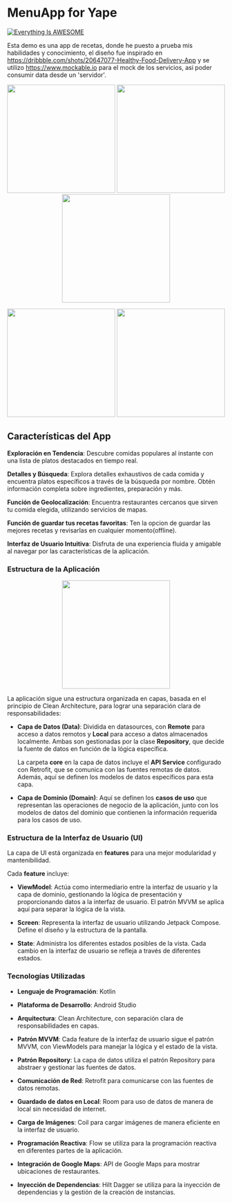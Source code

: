 # MenuApp for Yape

[![Everything Is AWESOME](https://firebasestorage.googleapis.com/v0/b/chatapp-95bb6.appspot.com/o/Untitled%20design-2.png?alt=media&token=41ccf44c-7c51-4db5-bf60-c310bd04a2c6)](https://www.youtube.com/shorts/x75BY98uSBw)


Esta demo es una app de recetas, donde he puesto a prueba mis habilidades y conocimiento, el diseño fue inspirado en https://dribbble.com/shots/20647077-Healthy-Food-Delivery-App y se utilizo https://www.mockable.io para el mock de los servicios, asi poder consumir data desde un 'servidor'. 

<p align="center">
  <img src="https://firebasestorage.googleapis.com/v0/b/chatapp-95bb6.appspot.com/o/Screenshot%202023-08-28%20at%2013.53.35.png?alt=media&token=776830a2-8bb9-4b59-ae6c-27f4fe7f570e" width="250" >
  <img src="https://firebasestorage.googleapis.com/v0/b/chatapp-95bb6.appspot.com/o/Screenshot%202023-08-28%20at%2013.53.55.png?alt=media&token=0cd142ac-8834-48d8-b966-9adc6cb9336c" width="250">
    <img src="https://firebasestorage.googleapis.com/v0/b/chatapp-95bb6.appspot.com/o/Screenshot%202023-08-28%20at%2013.54.05.png?alt=media&token=94a58f92-77a4-46ee-b611-567076ceeac6" width="250" >
</p>

<p align="center">
  <img src="https://firebasestorage.googleapis.com/v0/b/chatapp-95bb6.appspot.com/o/Screenshot%202023-08-28%20at%2013.53.45.png?alt=media&token=6cc1121e-eafe-4781-bea9-8dce312ed47c" width="250">
  <img src="https://firebasestorage.googleapis.com/v0/b/chatapp-95bb6.appspot.com/o/Screenshot%202023-08-28%20at%2013.54.30.png?alt=media&token=2c45ae17-3917-49b3-97b7-9b5d132d2117" width="250">
</p>


## Características del App

**Exploración en Tendencia**: Descubre comidas populares al instante con una lista de platos destacados en tiempo real.

 **Detalles y Búsqueda**: Explora detalles exhaustivos de cada comida y encuentra platos específicos a través de la búsqueda por nombre. Obtén información completa sobre ingredientes, preparación y más.

 **Función de Geolocalización**: Encuentra restaurantes cercanos que sirven tu comida elegida, utilizando servicios de mapas.

 **Función de guardar tus recetas favoritas**: Ten la opcion de guardar las mejores recetas y revisarlas en cualquier momento(offline).

 **Interfaz de Usuario Intuitiva**: Disfruta de una experiencia fluida y amigable al navegar por las características de la aplicación.


### Estructura de la Aplicación

<p align="center">
  <img src="https://firebasestorage.googleapis.com/v0/b/chatapp-95bb6.appspot.com/o/DATA%20LAYER.png?alt=media&token=5f1abe01-60be-4303-a827-9fd0eaea08c5)" width="250" >
</p>

La aplicación sigue una estructura organizada en capas, basada en el principio de Clean Architecture, para lograr una separación clara de responsabilidades:

- **Capa de Datos (Data)**: Dividida en datasources, con **Remote** para acceso a datos remotos y **Local** para acceso a datos almacenados localmente. Ambas son gestionadas por la clase **Repository**, que decide la fuente de datos en función de la lógica específica.

  La carpeta **core** en la capa de datos incluye el **API Service** configurado con Retrofit, que se comunica con las fuentes remotas de datos. Además, aquí se definen los modelos de datos específicos para esta capa.

- **Capa de Dominio (Domain)**: Aquí se definen los **casos de uso** que representan las operaciones de negocio de la aplicación, junto con los modelos de datos del dominio que contienen la información requerida para los casos de uso.

### Estructura de la Interfaz de Usuario (UI)

La capa de UI está organizada en **features** para una mejor modularidad y mantenibilidad.

Cada **feature** incluye:

- **ViewModel**: Actúa como intermediario entre la interfaz de usuario y la capa de dominio, gestionando la lógica de presentación y proporcionando datos a la interfaz de usuario. El patrón MVVM se aplica aquí para separar la lógica de la vista.

- **Screen**: Representa la interfaz de usuario utilizando Jetpack Compose. Define el diseño y la estructura de la pantalla.

- **State**: Administra los diferentes estados posibles de la vista. Cada cambio en la interfaz de usuario se refleja a través de diferentes estados.

### Tecnologías Utilizadas

- **Lenguaje de Programación**: Kotlin

- **Plataforma de Desarrollo**: Android Studio

- **Arquitectura**: Clean Architecture, con separación clara de responsabilidades en capas.

- **Patrón MVVM**: Cada feature de la interfaz de usuario sigue el patrón MVVM, con ViewModels para manejar la lógica y el estado de la vista.

- **Patrón Repository**: La capa de datos utiliza el patrón Repository para abstraer y gestionar las fuentes de datos.

- **Comunicación de Red**: Retrofit para comunicarse con las fuentes de datos remotas.

- **Guardado de datos en Local**: Room para uso de datos de manera de local sin necesidad de internet.

- **Carga de Imágenes**: Coil para cargar imágenes de manera eficiente en la interfaz de usuario.

- **Programación Reactiva**: Flow se utiliza para la programación reactiva en diferentes partes de la aplicación.

- **Integración de Google Maps**: API de Google Maps para mostrar ubicaciones de restaurantes.

- **Inyección de Dependencias**: Hilt Dagger se utiliza para la inyección de dependencias y la gestión de la creación de instancias.

